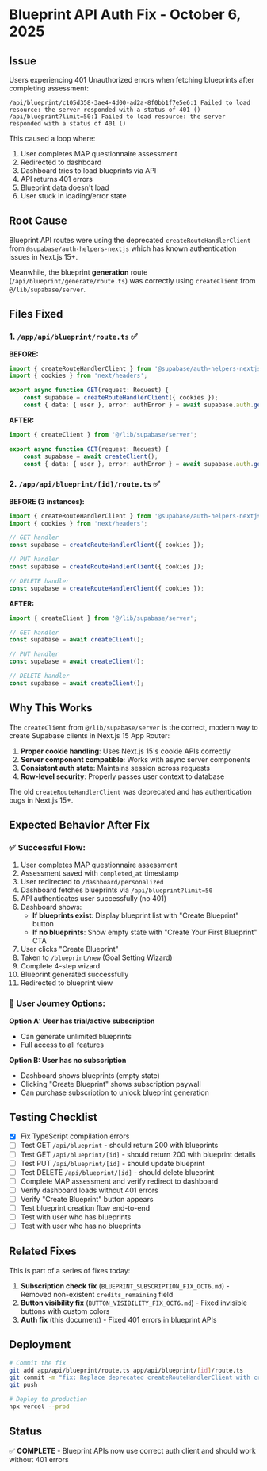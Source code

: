 # Blueprint API Auth Fix - October 6, 2025

## Issue
Users experiencing 401 Unauthorized errors when fetching blueprints after completing assessment:
```
/api/blueprint/c105d358-3ae4-4d00-ad2a-8f0bb1f7e5e6:1 Failed to load resource: the server responded with a status of 401 ()
/api/blueprint?limit=50:1 Failed to load resource: the server responded with a status of 401 ()
```

This caused a loop where:
1. User completes MAP questionnaire assessment
2. Redirected to dashboard
3. Dashboard tries to load blueprints via API
4. API returns 401 errors
5. Blueprint data doesn't load
6. User stuck in loading/error state

## Root Cause
Blueprint API routes were using the deprecated `createRouteHandlerClient` from `@supabase/auth-helpers-nextjs` which has known authentication issues in Next.js 15+.

Meanwhile, the blueprint **generation** route (`/api/blueprint/generate/route.ts`) was correctly using `createClient` from `@/lib/supabase/server`.

## Files Fixed

### 1. `/app/api/blueprint/route.ts` ✅
**BEFORE:**
```typescript
import { createRouteHandlerClient } from '@supabase/auth-helpers-nextjs';
import { cookies } from 'next/headers';

export async function GET(request: Request) {
    const supabase = createRouteHandlerClient({ cookies });
    const { data: { user }, error: authError } = await supabase.auth.getUser();
```

**AFTER:**
```typescript
import { createClient } from '@/lib/supabase/server';

export async function GET(request: Request) {
    const supabase = await createClient();
    const { data: { user }, error: authError } = await supabase.auth.getUser();
```

### 2. `/app/api/blueprint/[id]/route.ts` ✅
**BEFORE (3 instances):**
```typescript
import { createRouteHandlerClient } from '@supabase/auth-helpers-nextjs';
import { cookies } from 'next/headers';

// GET handler
const supabase = createRouteHandlerClient({ cookies });

// PUT handler  
const supabase = createRouteHandlerClient({ cookies });

// DELETE handler
const supabase = createRouteHandlerClient({ cookies });
```

**AFTER:**
```typescript
import { createClient } from '@/lib/supabase/server';

// GET handler
const supabase = await createClient();

// PUT handler  
const supabase = await createClient();

// DELETE handler
const supabase = await createClient();
```

## Why This Works

The `createClient` from `@/lib/supabase/server` is the correct, modern way to create Supabase clients in Next.js 15 App Router:

1. **Proper cookie handling**: Uses Next.js 15's cookie APIs correctly
2. **Server component compatible**: Works with async server components
3. **Consistent auth state**: Maintains session across requests
4. **Row-level security**: Properly passes user context to database

The old `createRouteHandlerClient` was deprecated and has authentication bugs in Next.js 15+.

## Expected Behavior After Fix

### ✅ Successful Flow:
1. User completes MAP questionnaire assessment
2. Assessment saved with `completed_at` timestamp
3. User redirected to `/dashboard/personalized`
4. Dashboard fetches blueprints via `/api/blueprint?limit=50`
5. API authenticates user successfully (no 401)
6. Dashboard shows:
   - **If blueprints exist**: Display blueprint list with "Create Blueprint" button
   - **If no blueprints**: Show empty state with "Create Your First Blueprint" CTA
7. User clicks "Create Blueprint"
8. Taken to `/blueprint/new` (Goal Setting Wizard)
9. Complete 4-step wizard
10. Blueprint generated successfully
11. Redirected to blueprint view

### 🎯 User Journey Options:

**Option A: User has trial/active subscription**
- Can generate unlimited blueprints
- Full access to all features

**Option B: User has no subscription**
- Dashboard shows blueprints (empty state)
- Clicking "Create Blueprint" shows subscription paywall
- Can purchase subscription to unlock blueprint generation

## Testing Checklist

- [x] Fix TypeScript compilation errors
- [ ] Test GET `/api/blueprint` - should return 200 with blueprints
- [ ] Test GET `/api/blueprint/[id]` - should return 200 with blueprint details
- [ ] Test PUT `/api/blueprint/[id]` - should update blueprint
- [ ] Test DELETE `/api/blueprint/[id]` - should delete blueprint
- [ ] Complete MAP assessment and verify redirect to dashboard
- [ ] Verify dashboard loads without 401 errors
- [ ] Verify "Create Blueprint" button appears
- [ ] Test blueprint creation flow end-to-end
- [ ] Test with user who has blueprints
- [ ] Test with user who has no blueprints

## Related Fixes

This is part of a series of fixes today:
1. **Subscription check fix** (`BLUEPRINT_SUBSCRIPTION_FIX_OCT6.md`) - Removed non-existent `credits_remaining` field
2. **Button visibility fix** (`BUTTON_VISIBILITY_FIX_OCT6.md`) - Fixed invisible buttons with custom colors
3. **Auth fix** (this document) - Fixed 401 errors in blueprint APIs

## Deployment

```bash
# Commit the fix
git add app/api/blueprint/route.ts app/api/blueprint/[id]/route.ts
git commit -m "fix: Replace deprecated createRouteHandlerClient with createClient in blueprint APIs"
git push

# Deploy to production
npx vercel --prod
```

## Status
✅ **COMPLETE** - Blueprint APIs now use correct auth client and should work without 401 errors

